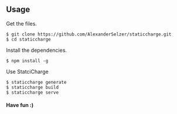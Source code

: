 ## Usage

Get the files.

```
$ git clone https://github.com/AlexanderSelzer/staticcharge.git
$ cd staticcharge
```

Install the dependencies.

```
$ npm install -g
```

Use StatciCharge

```
$ staticcharge generate
$ staticcharge build
$ staticcharge serve
```

#### Have fun :)